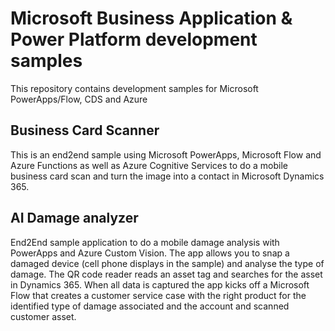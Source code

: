 # Microsoft Business Application & Power Platform development samples
This repository contains development samples for Microsoft PowerApps/Flow, CDS and Azure

## Business Card Scanner

This is an end2end sample using Microsoft PowerApps, Microsoft Flow and Azure Functions as well as Azure Cognitive Services to do a mobile business card scan and turn the image into a contact in Microsoft Dynamics 365.

## AI Damage analyzer

End2End sample application to do a mobile damage analysis with PowerApps and Azure Custom Vision. The app allows you to snap a damaged device (cell phone displays in the sample) and analyse the type of damage. The QR code reader reads an asset tag and searches for the asset in Dynamics 365. When all data is captured the app kicks off a Microsoft Flow that creates a customer service case with the right product for the identified type of damage associated and the account and scanned customer asset. 
